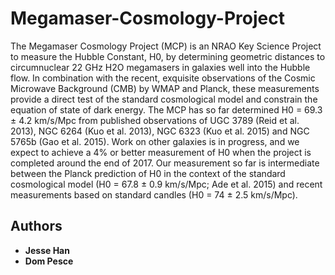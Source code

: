 # Megamaser-Cosmology-Project
The Megamaser Cosmology Project (MCP) is an NRAO Key Science Project to measure the Hubble Constant, H0, by determining geometric distances 
to circumnuclear 22 GHz H2O megamasers in galaxies well into the Hubble flow. In combination with the recent, exquisite observations of the 
Cosmic Microwave Background (CMB) by WMAP and Planck, these measurements provide a direct test of the standard cosmological model and constrain 
the equation of state of dark energy. The MCP has so far determined H0 = 69.3 ± 4.2 km/s/Mpc from published observations of 
UGC 3789 (Reid et al. 2013), NGC 6264 (Kuo et al. 2013), NGC 6323 (Kuo et al. 2015) and NGC 5765b (Gao et al. 2015). 
Work on other galaxies is in progress, and we expect to achieve a 4% or better measurement of H0 when the project is completed around the 
end of 2017. Our measurement so far is intermediate between the Planck prediction of H0 in the context of the standard cosmological model 
(H0 = 67.8 ± 0.9 km/s/Mpc; Ade et al. 2015) and recent measurements based on standard candles (H0 = 74 ± 2.5 km/s/Mpc). 


## Authors

* **Jesse Han**
* **Dom Pesce**
